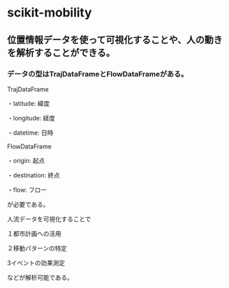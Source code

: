 # scikit-mobility
## 位置情報データを使って可視化することや、人の動きを解析することができる。
### データの型はTrajDataFrameとFlowDataFrameがある。
TrajDataFrame

・latitude: 緯度

・longitude: 経度

・datetime: 日時

FlowDataFrame

・origin: 起点

・destination: 終点

・flow:  フロー

が必要である。

人流データを可視化することで

１都市計画への活用

２移動パターンの特定

3イベントの効果測定

などが解析可能である。
